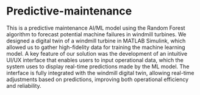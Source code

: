 # Predictive-maintenance
This is a  predictive maintenance AI/ML model using the Random Forest algorithm to forecast potential machine failures in windmill turbines. We designed a digital twin of a windmill turbine in MATLAB Simulink, which allowed us to gather high-fidelity data for training the machine learning model.
A key feature of our solution was the development of an intuitive UI/UX interface that enables users to input operational data, which the system uses to display real-time predictions made by the ML model. The interface is fully integrated with the windmill digital twin, allowing real-time adjustments based on predictions, improving both operational efficiency and reliability.
